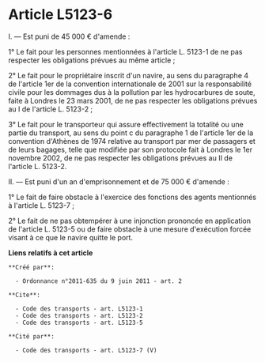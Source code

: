 # Article L5123-6

I. ― Est puni de 45 000 € d'amende : 

1° Le fait pour les personnes mentionnées à l'article L. 5123-1 de ne pas respecter les obligations prévues au même
article ; 

2° Le fait pour le propriétaire inscrit d'un navire, au sens du paragraphe 4 de l'article 1er de la convention internationale
de 2001 sur la responsabilité civile pour les dommages dus à la pollution par les hydrocarbures de soute, faite à Londres le
23 mars 2001, de ne pas respecter les obligations prévues au I de l'article L. 5123-2 ; 

3° Le fait pour le transporteur qui assure effectivement la totalité ou une partie du transport, au sens du point c du
paragraphe 1 de l'article 1er de la convention d'Athènes de 1974 relative au transport par mer de passagers et de leurs
bagages, telle que modifiée par son protocole fait à Londres le 1er novembre 2002, de ne pas respecter les obligations
prévues au II de l'article L. 5123-2. 

II. ― Est puni d'un an d'emprisonnement et de 75 000 € d'amende : 

1° Le fait de faire obstacle à l'exercice des fonctions des agents mentionnés à l'article L. 5123-7 ; 

2° Le fait de ne pas obtempérer à une injonction prononcée en application de l'article L. 5123-5 ou de faire obstacle à une
mesure d'exécution forcée visant à ce que le navire quitte le port.

**Liens relatifs à cet article**

	**Créé par**:

	  - Ordonnance n°2011-635 du 9 juin 2011 - art. 2

	**Cite**:

	  - Code des transports - art. L5123-1
	  - Code des transports - art. L5123-2
	  - Code des transports - art. L5123-5

	**Cité par**:

	  - Code des transports - art. L5123-7 (V)
